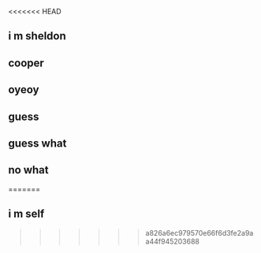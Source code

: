 <<<<<<< HEAD
## i m sheldon
## cooper
## oyeoy
## guess
## guess what
## no what
=======
## i m self
>>>>>>> a826a6ec979570e66f6d3fe2a9aa44f945203688
